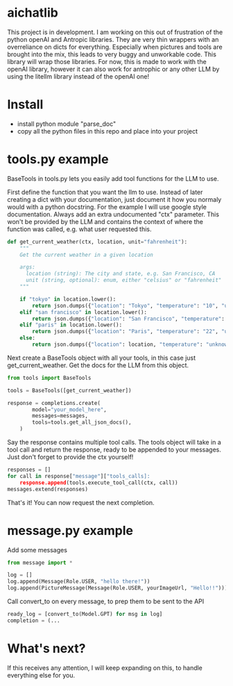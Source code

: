 # aichatlib
This project is in development. I am working on this out of frustration of the python openAI and Antropic libraries. They are very thin wrappers with an overreliance on dicts for everything. Especially when pictures and tools are brought into the mix, this leads to very buggy and unworkable code. This library will wrap those libraries. For now, this is made to work with the openAI library, however it can also work for antrophic or any other LLM by using the litellm library instead of the openAI one!

# Install
- install python module "parse_doc"
- copy all the python files in this repo and place into your project

# tools.py example
BaseTools in tools.py lets you easily add tool functions for the LLM to use.

First define the function that you want the llm to use. Instead of later creating a dict with your documentation, just document it how you normaly would with a python docstring. For the example I will use google style documentation. Always add an extra undocumented "ctx" parameter. This won't be provided by the LLM and contains the context of where the function was called, e.g. what user requested this.
```python
def get_current_weather(ctx, location, unit="fahrenheit"):
    """
    Get the current weather in a given location

    args:
      location (string): The city and state, e.g. San Francisco, CA
      unit (string, optional): enum, either "celsius" or "fahrenheit"
    """

    if "tokyo" in location.lower():
        return json.dumps({"location": "Tokyo", "temperature": "10", "unit": unit})
    elif "san francisco" in location.lower():
        return json.dumps({"location": "San Francisco", "temperature": "72", "unit": unit})
    elif "paris" in location.lower():
        return json.dumps({"location": "Paris", "temperature": "22", "unit": unit})
    else:
        return json.dumps({"location": location, "temperature": "unknown"})
```

Next create a BaseTools object with all your tools, in this case just get_current_weather. Get the docs for the LLM from this object.
```python
from tools import BaseTools

tools = BaseTools([get_current_weather])

response = completions.create(
        model="your_model_here",
        messages=messages,
        tools=tools.get_all_json_docs(),
    )
```
Say the response contains multiple tool calls. The tools object will take in a tool call and return the response, ready to be appended to your messages. Just don't forget to provide the ctx yourself!
```python
responses = []
for call in response["message"]["tools_calls]:
    response.append(tools.execute_tool_call(ctx, call))
messages.extend(responses)
```
That's it! You can now request the next completion.

# message.py example

Add some messages
```python
from message import *

log = []
log.append(Message(Role.USER, "hello there!"))
log.append(PictureMessage(Message(Role.USER, yourImageUrl, "Hello!!")))
```

Call convert_to on every message, to prep them to be sent to the API
```python
ready_log = [convert_to(Model.GPT) for msg in log]
completion = (...
```

# What's next?
If this receives any attention, I will keep expanding on this, to handle everything else for you.




